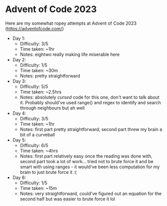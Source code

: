 # Advent of Code 2023

Here are my somewhat ropey attempts at Advent of Code 2023 (https://adventofcode.com/)

- Day 1:
    - Difficulty: 3/5
    - Time taken: ~1hr
    - Notes: eightwo really making life miserable here
- Day 2:
    - Difficulty: 1/5
    - Time taken: ~30m
    - Notes: pretty straightforward
- Day 3:
    - Difficulty: 5/5
    - Time taken: ~2.5hrs
    - Notes: absolutely *cursed* code for this one, don't want to talk about it. Probably should've used range() and regex to identify and search through neighbours but ah well
- Day 4:
    - Difficulty: 3/5
    - Time taken: ~1hr
    - Notes: first part pretty straightforward, second part threw my brain a bit of a curveball
- Day 5:
    - Difficulty: 6/5
    - Time taken: ~4hrs
    - Notes: first part relatively easy once the reading was done with, second part took a lot of work... tried not to brute force it and be smart with using ranges - it would've been less computation for my brain to just brute force it :(
- Day 6:
    - Difficulty: 1/5
    - Time taken: ~15m
    - Notes: very straightforward, could've figured out an equation for the second half but was easier to brute force it lol